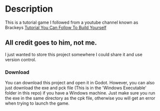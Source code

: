 # Description
This is a tutorial game I followed from a youtube channel known as Brackeys
[Tutorial You Can Follow To Build Yourself](https://www.youtube.com/watch?v=LOhfqjmasi0&t=451s)
## All credit goes to him, not me.
I just wanted to store this project somewhere I could share it and use version control.
### Download
You can download this project and open it in Godot. However, you can also just download the exe and pck file (This is in the 'Windows Executable' folder in this repo) if you have a Windows machine. Just make sure you run the exe in the same directory as the cpk file, otherwise you will get an error when trying to launch the game.
